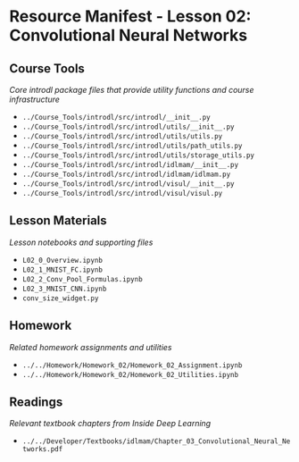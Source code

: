 # Resource Manifest - Lesson 02: Convolutional Neural Networks

## Course Tools
*Core introdl package files that provide utility functions and course infrastructure*

- `../Course_Tools/introdl/src/introdl/__init__.py`
- `../Course_Tools/introdl/src/introdl/utils/__init__.py`
- `../Course_Tools/introdl/src/introdl/utils/utils.py`
- `../Course_Tools/introdl/src/introdl/utils/path_utils.py`
- `../Course_Tools/introdl/src/introdl/utils/storage_utils.py`
- `../Course_Tools/introdl/src/introdl/idlmam/__init__.py`
- `../Course_Tools/introdl/src/introdl/idlmam/idlmam.py`
- `../Course_Tools/introdl/src/introdl/visul/__init__.py`
- `../Course_Tools/introdl/src/introdl/visul/visul.py`

## Lesson Materials
*Lesson notebooks and supporting files*

- `L02_0_Overview.ipynb`
- `L02_1_MNIST_FC.ipynb`
- `L02_2_Conv_Pool_Formulas.ipynb`
- `L02_3_MNIST_CNN.ipynb`
- `conv_size_widget.py`

## Homework
*Related homework assignments and utilities*

- `../../Homework/Homework_02/Homework_02_Assignment.ipynb`
- `../../Homework/Homework_02/Homework_02_Utilities.ipynb`

## Readings
*Relevant textbook chapters from Inside Deep Learning*

- `../../Developer/Textbooks/idlmam/Chapter_03_Convolutional_Neural_Networks.pdf`